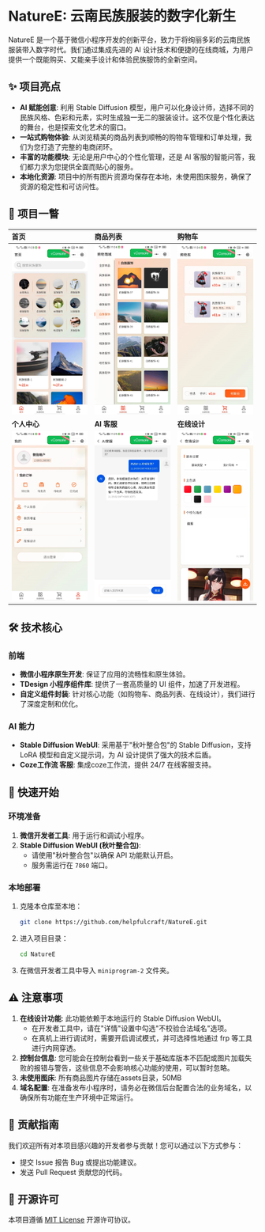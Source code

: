 # NatureE: 云南民族服装的数字化新生

NatureE 是一个基于微信小程序开发的创新平台，致力于将绚丽多彩的云南民族服装带入数字时代。我们通过集成先进的 AI 设计技术和便捷的在线商城，为用户提供一个既能购买、又能亲手设计和体验民族服饰的全新空间。

## ✨ 项目亮点

-   **AI 赋能创意**: 利用 Stable Diffusion 模型，用户可以化身设计师，选择不同的民族风格、色彩和元素，实时生成独一无二的服装设计。这不仅是个性化表达的舞台，也是探索文化艺术的窗口。
-   **一站式购物体验**: 从浏览精美的商品列表到顺畅的购物车管理和订单处理，我们为您打造了完整的电商闭环。
-   **丰富的功能模块**: 无论是用户中心的个性化管理，还是 AI 客服的智能问答，我们都力求为您提供全面而贴心的服务。
-   **本地化资源**: 项目中的所有图片资源均保存在本地，未使用图床服务，确保了资源的稳定性和可访问性。

## 📸 项目一瞥

| 首页 | 商品列表 | 购物车 |
| :--- | :--- | :--- |
| ![首页](screenshots/home.jpg) | ![商品列表](screenshots/category.jpg) | ![购物车](screenshots/cart.jpg) |
| **个人中心** | **AI 客服** | **在线设计** |
| ![个人中心](screenshots/profile.jpg) | ![AI客服](screenshots/ai-service.jpg) | ![在线设计](screenshots/design.jpg) |

## 🛠️ 技术核心

### 前端

-   **微信小程序原生开发**: 保证了应用的流畅性和原生体验。
-   **TDesign 小程序组件库**: 提供了一套高质量的 UI 组件，加速了开发进程。
-   **自定义组件封装**: 针对核心功能（如购物车、商品列表、在线设计），我们进行了深度定制和优化。

### AI 能力

-   **Stable Diffusion WebUI**: 采用基于"秋叶整合包"的 Stable Diffusion，支持 LoRA 模型和自定义提示词，为 AI 设计提供了强大的技术后盾。
-   **Coze工作流 客服**: 集成coze工作流，提供 24/7 在线客服支持。

## 🚀 快速开始

### 环境准备

1.  **微信开发者工具**: 用于运行和调试小程序。
2.  **Stable Diffusion WebUI (秋叶整合包)**:
    -   请使用"秋叶整合包"以确保 API 功能默认开启。
    -   服务需运行在 `7860` 端口。

### 本地部署

1.  克隆本仓库至本地：
    ```bash
    git clone https://github.com/helpfulcraft/NatureE.git
    ```
2.  进入项目目录：
    ```bash
    cd NatureE
    ```
3.  在微信开发者工具中导入 `miniprogram-2` 文件夹。

## ⚠️ 注意事项

1.  **在线设计功能**: 此功能依赖于本地运行的 Stable Diffusion WebUI。
    -   在开发者工具中，请在"详情"设置中勾选"不校验合法域名"选项。
    -   在真机上进行调试时，需要开启调试模式，并可选择性地通过 frp 等工具进行内网穿透。
2.  **控制台信息**: 您可能会在控制台看到一些关于基础库版本不匹配或图片加载失败的报错与警告，这些信息不会影响核心功能的使用，可以暂时忽略。
3.  **未使用图床**: 所有商品图片存储在assets目录，50MB
4.  **域名配置**: 在准备发布小程序时，请务必在微信后台配置合法的业务域名，以确保所有功能在生产环境中正常运行。

## 🤝 贡献指南

我们欢迎所有对本项目感兴趣的开发者参与贡献！您可以通过以下方式参与：

-   提交 Issue 报告 Bug 或提出功能建议。
-   发送 Pull Request 贡献您的代码。

## 📄 开源许可

本项目遵循 [MIT License](LICENSE) 开源许可协议。 
